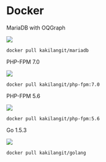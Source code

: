 Docker
=======

MariaDB with OQGraph

[![](https://badge.imagelayers.io/kakilangit/mariadb:latest.svg)](https://imagelayers.io/?images=kakilangit/mariadb:latest 'Get your own badge on imagelayers.io')

    docker pull kakilangit/mariadb


PHP-FPM 7.0

[![](https://badge.imagelayers.io/kakilangit/php-fpm:7.0.svg)](https://imagelayers.io/?images=kakilangit/php-fpm:7.0 'Get your own badge on imagelayers.io')

    docker pull kakilangit/php-fpm:7.0

PHP-FPM 5.6

[![](https://badge.imagelayers.io/kakilangit/php-fpm:5.6.svg)](https://imagelayers.io/?images=kakilangit/php-fpm:5.6 'Get your own badge on imagelayers.io')

    docker pull kakilangit/php-fpm:5.6

Go 1.5.3

[![](https://badge.imagelayers.io/kakilangit/golang:latest.svg)](https://imagelayers.io/?images=kakilangit/golang:latest 'Get your own badge on imagelayers.io')

    docker pull kakilangit/golang
